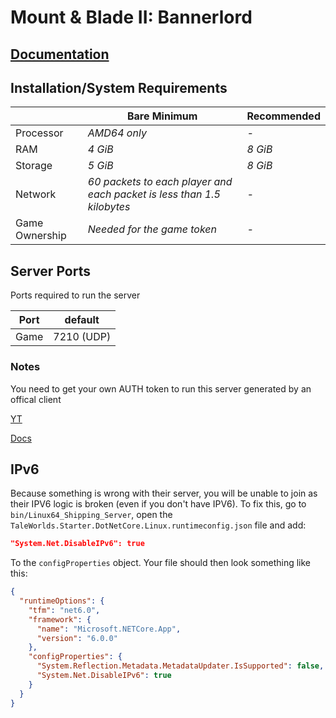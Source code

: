 # Mount & Blade II: Bannerlord

## [Documentation](https://moddocs.bannerlord.com/multiplayer/hosting_server/)


## Installation/System Requirements
<!--Make changes to reflect the server minimum/recommended hardware specs-->
|  | Bare Minimum | Recommended |
|---------|---------|---------|
| Processor | *AMD64 only* | *-* |
| RAM | *4 GiB* | *8 GiB* |
| Storage | *5 GiB* | *8 GiB* |
| Network | *60 packets to each player and each packet is less than 1.5 kilobytes* | *-* |
| Game Ownership | *Needed for the game token* | *-* |

## Server Ports

Ports required to run the server

| Port    | default |
|---------|---------|
| Game    | 7210 (UDP)   |

### Notes

You need to get your own AUTH token to run this server generated by an offical client

[YT](https://www.youtube.com/watch?v=9Hvuz12Bfzg)

[Docs](https://moddocs.bannerlord.com/multiplayer/hosting_server/#generating-a-token)

## IPv6
Because something is wrong with their server, you will be unable to join as their IPV6 logic is broken (even if you don't have IPV6).
To fix this, go to `bin/Linux64_Shipping_Server`, open the `TaleWorlds.Starter.DotNetCore.Linux.runtimeconfig.json` file and add: 
```json
"System.Net.DisableIPv6": true
```
To the `configProperties` object.
Your file should then look something like this:

```json
{
  "runtimeOptions": {
    "tfm": "net6.0",
    "framework": {
      "name": "Microsoft.NETCore.App",
      "version": "6.0.0"
    },
    "configProperties": {
      "System.Reflection.Metadata.MetadataUpdater.IsSupported": false,
      "System.Net.DisableIPv6": true
    }
  }
}

```
